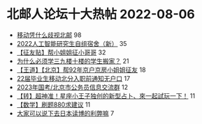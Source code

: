 # 北邮人论坛十大热帖 2022-08-06

- [移动凭什么歧视北邮](https://bbs.byr.cn/article/Job/2168890) 98
- [2022人工智能研究生自组宿舍（新）](https://bbs.byr.cn/article/Talking/6358597) 35
- [【征友贴】帮小姐姐征小哥哥](https://bbs.byr.cn/article/Feeling/3191319) 32
- [为什么必须学三九楼十楼的学生搬家？](https://bbs.byr.cn/article/Picture/3325641) 21
- [【王道】【北京】帮92年京户京房小姐姐征友](https://bbs.byr.cn/article/Friends/2028587) 18
- [22届毕业生移动北分入职前通知无户口](https://bbs.byr.cn/article/WorkLife/1189798) 17
- [2023年国考/北京市公务员信息交流群](https://bbs.byr.cn/article/CivilServant/49007) 12
- [【转】超神准！星座小王子独创的新型占卜、來一起試玩一下！](https://bbs.byr.cn/article/Constellations/326533) 11
- [【数学】刷题880求建议](https://bbs.byr.cn/article/AimGraduate/1218433) 11
- [大家可以说下去日本读博的利弊嘛](https://bbs.byr.cn/article/GoAbroad/388177) 7


